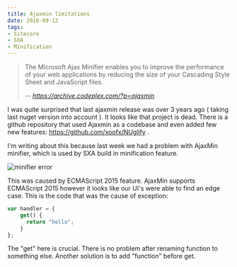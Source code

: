 ```yaml
---
title: Ajaxmin limitations
date: 2018-09-12
tags: 
- Sitecore
- SXA
- Minification
---
```


>  The Microsoft Ajax Minifier enables you to improve the performance of your web applications by reducing 
>  the size of your Cascading Style Sheet and JavaScript files.
>
> -- <cite>https://archive.codeplex.com/?p=ajaxmin</cite>

I was quite surprised that last ajaxmin release was over 3 years ago ( taking last nuget version into account ). It looks like that project is dead. There is a github repository that used Ajaxmin as a codebase and even added few new features: https://github.com/xoofx/NUglify .

I'm writing about this because last week we had a problem with AjaxMin minifier, which is used by SXA build in minification feature. 

![minifier error](/images/ajaxmin.png)

This was caused by ECMAScript 2015 feature. AjaxMin supports ECMAScript 2015 however it looks like our UI's were able to find an edge case. This is the code that was the cause of exception:
``` javascript
var handler = {
	get() {
	  return "hello";
	}	
};
```
The "get" here is crucial. There is no problem after renaming function to something else. Another solution is to add "function" before get. 